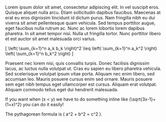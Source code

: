 Lorem ipsum dolor sit amet, consectetur adipiscing elit. In vel suscipit eros. Quisque aliquet nulla arcu. Etiam sollicitudin dapibus faucibus. Maecenas at erat eu eros dignissim tincidunt id dictum purus. Nam fringilla nibh eu dui viverra sit amet pellentesque quam vehicula. Sed tempus porttitor augue, eget faucibus nulla rutrum ac. Nunc ac lorem lobortis lorem dapibus pharetra. In sit amet tempor nisi. Nulla ut fringilla tortor. Nunc porttitor libero et est auctor sit amet malesuada orci varius.

\[ \left( \sum_{k=1}^n a_k b_k \right)^2 \leq \left( \sum_{k=1}^n a_k^2 \right) \left( \sum_{k=1}^n b_k^2 \right) \]

Praesent nec lorem nisi, quis convallis turpis. Donec facilisis dignissim lacus, ac luctus nulla volutpat ut. Cras eu sapien eu libero pharetra vehicula. Sed scelerisque volutpat ipsum vitae porta. Aliquam nec enim libero, sed accumsan leo. Mauris posuere cursus enim sed ornare. Mauris posuere sem eget nibh tempus eget ullamcorper est cursus. Aliquam erat volutpat. Aliquam commodo tellus eget dui hendrerit malesuada.

If you want when \(x < y\) we have to do something inline like \(\sqrt{3x-1}+(1+x)^2\) you can do it easily!

The pythagorean formula is \( a^2 + b^2 = c^2 \).